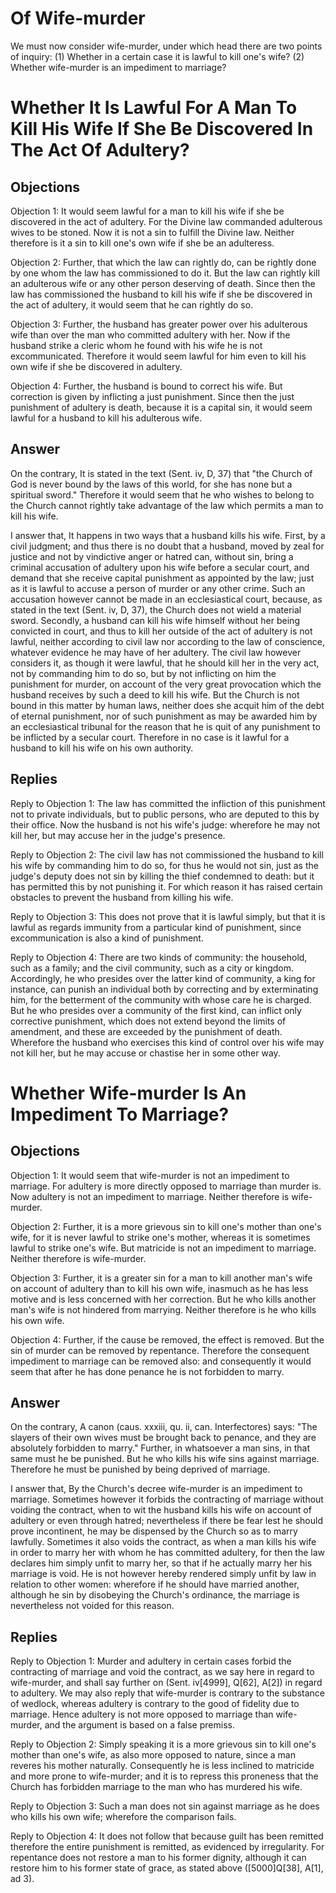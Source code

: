 # Of Wife-murder

We must now consider wife-murder, under which head there are two points of inquiry:
(1) Whether in a certain case it is lawful to kill one's wife?
(2) Whether wife-murder is an impediment to marriage?
# Whether It Is Lawful For A Man To Kill His Wife If She Be Discovered In The Act Of Adultery?

## Objections

Objection 1: It would seem lawful for a man to kill his wife if she be discovered in the act of adultery. For the Divine law commanded adulterous wives to be stoned. Now it is not a sin to fulfill the Divine law. Neither therefore is it a sin to kill one's own wife if she be an adulteress.

Objection 2: Further, that which the law can rightly do, can be rightly done by one whom the law has commissioned to do it. But the law can rightly kill an adulterous wife or any other person deserving of death. Since then the law has commissioned the husband to kill his wife if she be discovered in the act of adultery, it would seem that he can rightly do so.

Objection 3: Further, the husband has greater power over his adulterous wife than over the man who committed adultery with her. Now if the husband strike a cleric whom he found with his wife he is not excommunicated. Therefore it would seem lawful for him even to kill his own wife if she be discovered in adultery.

Objection 4: Further, the husband is bound to correct his wife. But correction is given by inflicting a just punishment. Since then the just punishment of adultery is death, because it is a capital sin, it would seem lawful for a husband to kill his adulterous wife.

## Answer

On the contrary, It is stated in the text (Sent. iv, D, 37) that "the Church of God is never bound by the laws of this world, for she has none but a spiritual sword." Therefore it would seem that he who wishes to belong to the Church cannot rightly take advantage of the law which permits a man to kill his wife.

I answer that, It happens in two ways that a husband kills his wife. First, by a civil judgment; and thus there is no doubt that a husband, moved by zeal for justice and not by vindictive anger or hatred can, without sin, bring a criminal accusation of adultery upon his wife before a secular court, and demand that she receive capital punishment as appointed by the law; just as it is lawful to accuse a person of murder or any other crime. Such an accusation however cannot be made in an ecclesiastical court, because, as stated in the text (Sent. iv, D, 37), the Church does not wield a material sword. Secondly, a husband can kill his wife himself without her being convicted in court, and thus to kill her outside of the act of adultery is not lawful, neither according to civil law nor according to the law of conscience, whatever evidence he may have of her adultery. The civil law however considers it, as though it were lawful, that he should kill her in the very act, not by commanding him to do so, but by not inflicting on him the punishment for murder, on account of the very great provocation which the husband receives by such a deed to kill his wife. But the Church is not bound in this matter by human laws, neither does she acquit him of the debt of eternal punishment, nor of such punishment as may be awarded him by an ecclesiastical tribunal for the reason that he is quit of any punishment to be inflicted by a secular court. Therefore in no case is it lawful for a husband to kill his wife on his own authority.

## Replies

Reply to Objection 1: The law has committed the infliction of this punishment not to private individuals, but to public persons, who are deputed to this by their office. Now the husband is not his wife's judge: wherefore he may not kill her, but may accuse her in the judge's presence.

Reply to Objection 2: The civil law has not commissioned the husband to kill his wife by commanding him to do so, for thus he would not sin, just as the judge's deputy does not sin by killing the thief condemned to death: but it has permitted this by not punishing it. For which reason it has raised certain obstacles to prevent the husband from killing his wife.

Reply to Objection 3: This does not prove that it is lawful simply, but that it is lawful as regards immunity from a particular kind of punishment, since excommunication is also a kind of punishment.

Reply to Objection 4: There are two kinds of community: the household, such as a family; and the civil community, such as a city or kingdom. Accordingly, he who presides over the latter kind of community, a king for instance, can punish an individual both by correcting and by exterminating him, for the betterment of the community with whose care he is charged. But he who presides over a community of the first kind, can inflict only corrective punishment, which does not extend beyond the limits of amendment, and these are exceeded by the punishment of death. Wherefore the husband who exercises this kind of control over his wife may not kill her, but he may accuse or chastise her in some other way.
# Whether Wife-murder Is An Impediment To Marriage?

## Objections

Objection 1: It would seem that wife-murder is not an impediment to marriage. For adultery is more directly opposed to marriage than murder is. Now adultery is not an impediment to marriage. Neither therefore is wife-murder.

Objection 2: Further, it is a more grievous sin to kill one's mother than one's wife, for it is never lawful to strike one's mother, whereas it is sometimes lawful to strike one's wife. But matricide is not an impediment to marriage. Neither therefore is wife-murder.

Objection 3: Further, it is a greater sin for a man to kill another man's wife on account of adultery than to kill his own wife, inasmuch as he has less motive and is less concerned with her correction. But he who kills another man's wife is not hindered from marrying. Neither therefore is he who kills his own wife.

Objection 4: Further, if the cause be removed, the effect is removed. But the sin of murder can be removed by repentance. Therefore the consequent impediment to marriage can be removed also: and consequently it would seem that after he has done penance he is not forbidden to marry.

## Answer

On the contrary, A canon (caus. xxxiii, qu. ii, can. Interfectores) says: "The slayers of their own wives must be brought back to penance, and they are absolutely forbidden to marry." Further, in whatsoever a man sins, in that same must he be punished. But he who kills his wife sins against marriage. Therefore he must be punished by being deprived of marriage.

I answer that, By the Church's decree wife-murder is an impediment to marriage. Sometimes however it forbids the contracting of marriage without voiding the contract, when to wit the husband kills his wife on account of adultery or even through hatred; nevertheless if there be fear lest he should prove incontinent, he may be dispensed by the Church so as to marry lawfully. Sometimes it also voids the contract, as when a man kills his wife in order to marry her with whom he has committed adultery, for then the law declares him simply unfit to marry her, so that if he actually marry her his marriage is void. He is not however hereby rendered simply unfit by law in relation to other women: wherefore if he should have married another, although he sin by disobeying the Church's ordinance, the marriage is nevertheless not voided for this reason.

## Replies

Reply to Objection 1: Murder and adultery in certain cases forbid the contracting of marriage and void the contract, as we say here in regard to wife-murder, and shall say further on (Sent. iv[4999], Q[62], A[2]) in regard to adultery. We may also reply that wife-murder is contrary to the substance of wedlock, whereas adultery is contrary to the good of fidelity due to marriage. Hence adultery is not more opposed to marriage than wife-murder, and the argument is based on a false premiss.

Reply to Objection 2: Simply speaking it is a more grievous sin to kill one's mother than one's wife, as also more opposed to nature, since a man reveres his mother naturally. Consequently he is less inclined to matricide and more prone to wife-murder; and it is to repress this proneness that the Church has forbidden marriage to the man who has murdered his wife.

Reply to Objection 3: Such a man does not sin against marriage as he does who kills his own wife; wherefore the comparison fails.

Reply to Objection 4: It does not follow that because guilt has been remitted therefore the entire punishment is remitted, as evidenced by irregularity. For repentance does not restore a man to his former dignity, although it can restore him to his former state of grace, as stated above ([5000]Q[38], A[1], ad 3).
